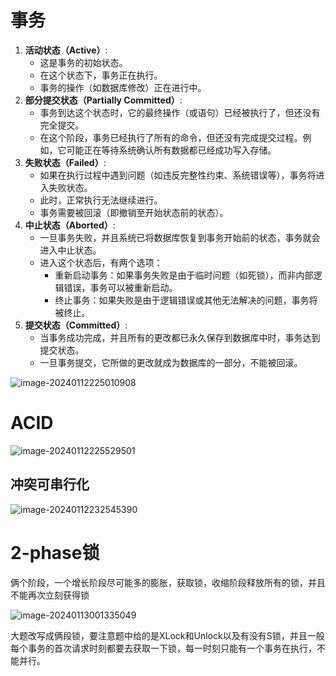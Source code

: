 # 事务

1. **活动状态（Active）**:
   - 这是事务的初始状态。
   - 在这个状态下，事务正在执行。
   - 事务的操作（如数据库修改）正在进行中。
2. **部分提交状态（Partially Committed）**:
   - 事务到达这个状态时，它的最终操作（或语句）已经被执行了，但还没有完全提交。
   - 在这个阶段，事务已经执行了所有的命令，但还没有完成提交过程。例如，它可能正在等待系统确认所有数据都已经成功写入存储。
3. **失败状态（Failed）**:
   - 如果在执行过程中遇到问题（如违反完整性约束、系统错误等），事务将进入失败状态。
   - 此时，正常执行无法继续进行。
   - 事务需要被回滚（即撤销至开始状态前的状态）。
4. **中止状态（Aborted）**:
   - 一旦事务失败，并且系统已将数据库恢复到事务开始前的状态，事务就会进入中止状态。
   - 进入这个状态后，有两个选项：
     - 重新启动事务：如果事务失败是由于临时问题（如死锁），而非内部逻辑错误，事务可以被重新启动。
     - 终止事务：如果失败是由于逻辑错误或其他无法解决的问题，事务将被终止。
5. **提交状态（Committed）**:
   - 当事务成功完成，并且所有的更改都已永久保存到数据库中时，事务达到提交状态。
   - 一旦事务提交，它所做的更改就成为数据库的一部分，不能被回滚。

![image-20240112225010908](C:\Users\papa\AppData\Roaming\Typora\typora-user-images\image-20240112225010908.png)



# ACID

![image-20240112225529501](C:\Users\papa\AppData\Roaming\Typora\typora-user-images\image-20240112225529501.png)

## 冲突可串行化

![image-20240112232545390](C:\Users\papa\AppData\Roaming\Typora\typora-user-images\image-20240112232545390.png)

# 2-phase锁

俩个阶段，一个增长阶段尽可能多的膨胀，获取锁，收缩阶段释放所有的锁，并且不能再次立刻获得锁

![image-20240113001335049](C:\Users\papa\AppData\Roaming\Typora\typora-user-images\image-20240113001335049.png)

大题改写成俩段锁，要注意题中给的是XLock和Unlock以及有没有S锁，并且一般每个事务的首次请求时刻都要去获取一下锁，每一时刻只能有一个事务在执行，不能并行。


